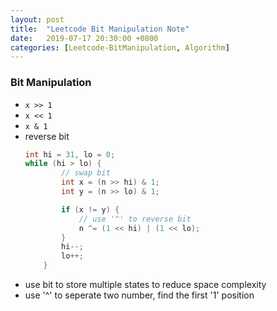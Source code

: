 ```yaml
---
layout: post
title:  "Leetcode Bit Manipulation Note"
date:   2019-07-17 20:30:00 +0800
categories: [Leetcode-BitManipulation, Algorithm]
---
```

### Bit Manipulation
- `x >> 1`
- `x << 1`
- `x & 1`
- reverse bit
    ```java
    int hi = 31, lo = 0;
    while (hi > lo) {
            // swap bit
            int x = (n >> hi) & 1;
            int y = (n >> lo) & 1;

            if (x != y) {
                // use '^' to reverse bit
                n ^= (1 << hi) | (1 << lo);
            }
            hi--;
            lo++;
        }
    ```
- use bit to store multiple states to reduce space complexity
- use '^' to seperate two number, find the first '1' position

